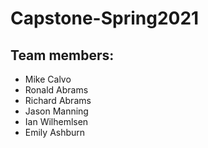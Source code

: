 # Capstone-Spring2021

## Team members:

* Mike Calvo
* Ronald Abrams
* Richard Abrams
* Jason Manning
* Ian Wilhemlsen
* Emily Ashburn
